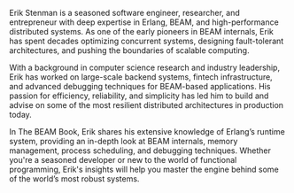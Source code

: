 Erik Stenman is a seasoned software engineer, researcher, and entrepreneur with deep expertise in Erlang, BEAM, and high-performance distributed systems. As one of the early pioneers in BEAM internals, Erik has spent decades optimizing concurrent systems, designing fault-tolerant architectures, and pushing the boundaries of scalable computing.

With a background in computer science research and industry leadership, Erik has worked on large-scale backend systems, fintech infrastructure, and advanced debugging techniques for BEAM-based applications. His passion for efficiency, reliability, and simplicity has led him to build and advise on some of the most resilient distributed architectures in production today.

In The BEAM Book, Erik shares his extensive knowledge of Erlang’s runtime system, providing an in-depth look at BEAM internals, memory management, process scheduling, and debugging techniques. Whether you're a seasoned developer or new to the world of functional programming, Erik's insights will help you master the engine behind some of the world’s most robust systems.